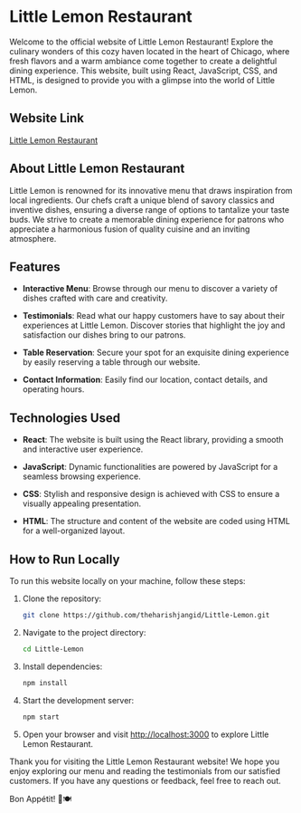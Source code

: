 # Little Lemon Restaurant

Welcome to the official website of Little Lemon Restaurant! Explore the culinary wonders of this cozy haven located in the heart of Chicago, where fresh flavors and a warm ambiance come together to create a delightful dining experience. This website, built using React, JavaScript, CSS, and HTML, is designed to provide you with a glimpse into the world of Little Lemon.

## Website Link

[Little Lemon Restaurant](https://theharishjangid.github.io/Little-Lemon/)

## About Little Lemon Restaurant

Little Lemon is renowned for its innovative menu that draws inspiration from local ingredients. Our chefs craft a unique blend of savory classics and inventive dishes, ensuring a diverse range of options to tantalize your taste buds. We strive to create a memorable dining experience for patrons who appreciate a harmonious fusion of quality cuisine and an inviting atmosphere.

## Features

- **Interactive Menu**: Browse through our menu to discover a variety of dishes crafted with care and creativity.

- **Testimonials**: Read what our happy customers have to say about their experiences at Little Lemon. Discover stories that highlight the joy and satisfaction our dishes bring to our patrons.

- **Table Reservation**: Secure your spot for an exquisite dining experience by easily reserving a table through our website.

- **Contact Information**: Easily find our location, contact details, and operating hours.

## Technologies Used

- **React**: The website is built using the React library, providing a smooth and interactive user experience.

- **JavaScript**: Dynamic functionalities are powered by JavaScript for a seamless browsing experience.

- **CSS**: Stylish and responsive design is achieved with CSS to ensure a visually appealing presentation.

- **HTML**: The structure and content of the website are coded using HTML for a well-organized layout.

## How to Run Locally

To run this website locally on your machine, follow these steps:

1. Clone the repository:
   ```bash
   git clone https://github.com/theharishjangid/Little-Lemon.git
   ```

2. Navigate to the project directory:
   ```bash
   cd Little-Lemon
   ```

3. Install dependencies:
   ```bash
   npm install
   ```

4. Start the development server:
   ```bash
   npm start
   ```

5. Open your browser and visit [http://localhost:3000](http://localhost:3000) to explore Little Lemon Restaurant.



Thank you for visiting the Little Lemon Restaurant website! We hope you enjoy exploring our menu and reading the testimonials from our satisfied customers. If you have any questions or feedback, feel free to reach out.

Bon Appétit! 🍋🍽️
